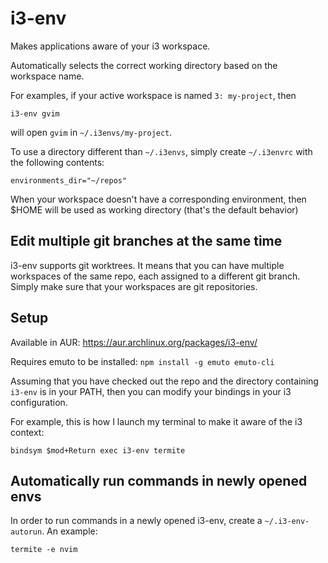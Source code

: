 # i3-env
Makes applications aware of your i3 workspace.

Automatically selects the correct working directory based on the workspace name.

For examples, if your active workspace is named `3: my-project`, then

```
i3-env gvim
```

will open `gvim` in `~/.i3envs/my-project`.

To use a directory different than `~/.i3envs`, simply create `~/.i3envrc` with the following contents:

```
environments_dir="~/repos"
```

When your workspace doesn't have a corresponding environment, then $HOME will be used as working directory (that's the default behavior)

## Edit multiple git branches at the same time

i3-env supports git worktrees. It means that you can have multiple workspaces of the same repo, each
assigned to a different git branch. Simply make sure that your workspaces are git repositories.


## Setup

Available in AUR: https://aur.archlinux.org/packages/i3-env/

Requires emuto to be installed: `npm install -g emuto emuto-cli`

Assuming that you have checked out the repo and the directory containing `i3-env` is in your PATH, then you can modify your bindings in your i3 configuration.

For example, this is how I launch my terminal to make it aware of the i3 context:

```
bindsym $mod+Return exec i3-env termite
```


## Automatically run commands in newly opened envs

In order to run commands in a newly opened i3-env, create a `~/.i3-env-autorun`. An example:

```
termite -e nvim
```
